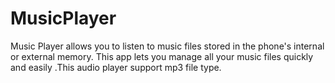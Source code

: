 # MusicPlayer
Music Player allows you to listen to music files stored in the phone's internal or external memory. This app lets you manage all your music files quickly and easily .This audio player support mp3 file type. 

